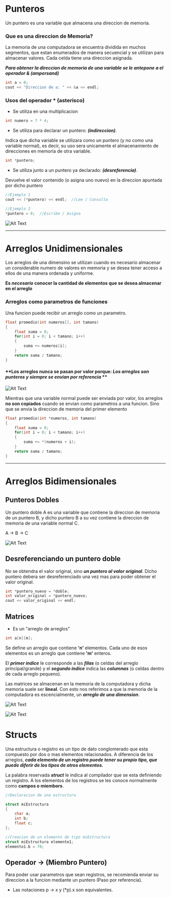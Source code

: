 # Punteros
Un puntero es una variable que almacena una direccion de memoria.

### Que es una direccion de Memoria?
La memoria de una computadora se encuentra dividida en muchos segmentos, que estan enumerados de manera secuencial y se utilizan para almacenar valores. Cada celda tiene una direccion asignada.

***Para obtener la direccion de memoria de una variable se le antepone a el operador & (ampersand)***

```cpp
int a = 0;
cout << "Direccion de a: " << &a << endl;
```

### Usos del operador * (asterisco)

* Se utiliza en una multiplicacion

```cpp
int numero = 7 * 4;
```

* Se utiliza para declarar un puntero: ***(indireccion)***.

Indica que dicha variable se utilizara como un puntero (y no como una variable normal), es decir, su uso sera unicamente el almacenamiento de direcciones en memoria de otra variable.

```csharp
int *puntero;
```
* Se utiliza junto a un puntero ya declarado: ***(desreferencia)***.

Devuelve el valor contenido (o asigna uno nuevo) en la direccion apuntada por dicho puntero

```cpp
//Ejemplo 1
cout << (*puntero) << endl;  //Lee / Consulta

//Ejemplo 2
*puntero = 8;  //Escribe / Asigna
```

![Alt Text](https://media.geeksforgeeks.org/wp-content/cdn-uploads/How-Pointer-Works-In-C.png)


***

# Arreglos Unidimensionales

Los arreglos de una dimensino se utilizan cuando es necesario almacenar un considerable numero de valores en memoria y se desea tener acceso a ellos de una manera ordenada y uniforme.

**Es _necesario_ conocer la cantidad de elementos que se desea almacenar en el arreglo**

### Arreglos como parametros de funciones

Una funcion puede recibir un arreglo como un parametro.

```cpp
float promedio(int numeros[], int tamano)
{
    float suma = 0;
    for(int i = 0; i < tamano; i++)
    {
        suma += numeros[i];
    }
    return suma / tamano;
}
```

#### **Los arreglos nunca se pasan por valor porque: *Los arreglos son punteros y siempre se envian por referencia* **

![Alt Text](https://blog.penjee.com/wp-content/uploads/2015/02/pass-by-reference-vs-pass-by-value-animation.gif)

Mientras que una variable normal puede ser enviada por valor, los arreglos **no son copiados** cuando se envian como parametros a una funcion. Sino que se envia la direccion de memoria del primer elemento

```cpp
float promedio(int *numeros, int tamano)
{
    float suma = 0;
    for(int i = 0; i < tamano; i++)
    {
        suma += *(numeros + i);
    }
    return suma / tamano;
}
```
***

# Arreglos Bidimensionales

## Punteros Dobles

Un puntero doble A es una variable que contiene la direccion de memoria de un puntero B, y dicho puntero B a su vez contiene la direccion de memoria de una variable normal C.

A -> B -> C

![Alt Text](https://media.geeksforgeeks.org/wp-content/cdn-uploads/Double-Pointer-in-C.png)

## Desreferenciando un puntero doble

No se obtendra el valor original, sino ***un puntero al valor original***. Dicho puntero debera ser desreferenciado una vez mas para poder obtener el valor original.

```cpp
int *puntero_nuevo = *doble;
int valor_original = *puntero_nuevo;
cout << valor_original << endl;
```

## Matrices

* Es un "arreglo de arreglos"

```cpp
int a[n][m];
```
Se define un arreglo que contiene **'n'** elementos. Cada uno de esos elementos es un arreglo que contiene **'m'** enteros.

El ***primer indice*** le corresponde a las ***filas*** (o celdas del arreglo principal/grande) y el ***segundo indice*** indica las ***columnas*** (o celdas dentro de cada arreglo pequeno).

Las matrices se almacenan en la memoria de la computadora y dicha memoria suele ser **lineal**. Con esto nos referimos a que la memoria de la computadora es escencialmente, un ***arreglo de una dimension***.

![Alt Text](http://math.hws.edu/javanotes/c7/two-dimensional-array.png)

![Alt Text](https://i.stack.imgur.com/M75kn.png)

# Structs

Una estructura o registro es un tipo de dato conglomerado que esta compuesto por dos o mas elementos relacionados. A diferencia de los arreglos, ***cada elemento de un registro puede tener su propio tipo, que puede diferir de los tipos de otros elementos.***

La palabra reservada ***struct*** le indica al compilador que se esta definiendo un registro. A los elementos de los registros se les conoce normalmente como **campos o miembors**.

```cpp
//Declaracion de una estructura

struct miEstructura
{
    char a;
    int b;
    float c;
};

//Creacion de un elemento de tipo miEstructura
struct miEstructura elemento1;
elemento1.b = 70;
```

## Operador -> (Miembro Puntero)

Para poder usar parametros que sean registros, se recomienda enviar su direccion a la funcion mediante un puntero (Paso por referencia).

* Las notaciones p -> x y (*p).x son equivalentes.